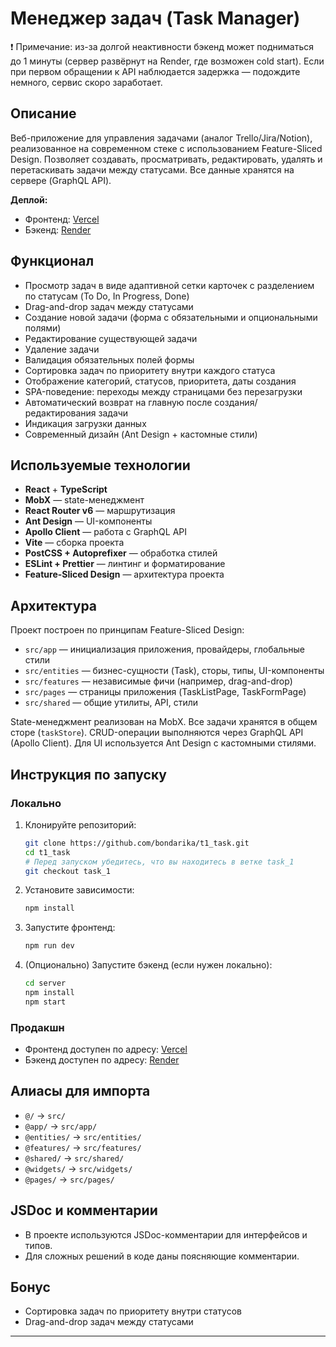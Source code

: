 # Менеджер задач (Task Manager)

❗️ Примечание: из-за долгой неактивности бэкенд может подниматься до 1 минуты (сервер развёрнут на Render, где возможен cold start). Если при первом обращении к API наблюдается задержка — подождите немного, сервис скоро заработает.

## Описание

Веб-приложение для управления задачами (аналог Trello/Jira/Notion), реализованное на современном стеке с использованием Feature-Sliced Design. Позволяет создавать, просматривать, редактировать, удалять и перетаскивать задачи между статусами. Все данные хранятся на сервере (GraphQL API).

**Деплой:**

- Фронтенд: [Vercel](https://t1-task-gules.vercel.app)
- Бэкенд: [Render](https://t1-task.onrender.com)

## Функционал

- Просмотр задач в виде адаптивной сетки карточек с разделением по статусам (To Do, In Progress, Done)
- Drag-and-drop задач между статусами
- Создание новой задачи (форма с обязательными и опциональными полями)
- Редактирование существующей задачи
- Удаление задачи
- Валидация обязательных полей формы
- Сортировка задач по приоритету внутри каждого статуса
- Отображение категорий, статусов, приоритета, даты создания
- SPA-поведение: переходы между страницами без перезагрузки
- Автоматический возврат на главную после создания/редактирования задачи
- Индикация загрузки данных
- Современный дизайн (Ant Design + кастомные стили)

## Используемые технологии

- **React** + **TypeScript**
- **MobX** — state-менеджмент
- **React Router v6** — маршрутизация
- **Ant Design** — UI-компоненты
- **Apollo Client** — работа с GraphQL API
- **Vite** — сборка проекта
- **PostCSS + Autoprefixer** — обработка стилей
- **ESLint + Prettier** — линтинг и форматирование
- **Feature-Sliced Design** — архитектура проекта

## Архитектура

Проект построен по принципам Feature-Sliced Design:

- `src/app` — инициализация приложения, провайдеры, глобальные стили
- `src/entities` — бизнес-сущности (Task), сторы, типы, UI-компоненты
- `src/features` — независимые фичи (например, drag-and-drop)
- `src/pages` — страницы приложения (TaskListPage, TaskFormPage)
- `src/shared` — общие утилиты, API, стили

State-менеджмент реализован на MobX. Все задачи хранятся в общем сторе (`taskStore`). CRUD-операции выполняются через GraphQL API (Apollo Client). Для UI используется Ant Design с кастомными стилями.

## Инструкция по запуску

### Локально

1. Клонируйте репозиторий:
   ```bash
   git clone https://github.com/bondarika/t1_task.git
   cd t1_task
   # Перед запуском убедитесь, что вы находитесь в ветке task_1
   git checkout task_1
   ```
2. Установите зависимости:
   ```bash
   npm install
   ```
3. Запустите фронтенд:
   ```bash
   npm run dev
   ```
4. (Опционально) Запустите бэкенд (если нужен локально):
   ```bash
   cd server
   npm install
   npm start
   ```

### Продакшн

- Фронтенд доступен по адресу: [Vercel](https://t1-task-gules.vercel.app)
- Бэкенд доступен по адресу: [Render](https://t1-task.onrender.com)

## Алиасы для импорта

- `@/` → `src/`
- `@app/` → `src/app/`
- `@entities/` → `src/entities/`
- `@features/` → `src/features/`
- `@shared/` → `src/shared/`
- `@widgets/` → `src/widgets/`
- `@pages/` → `src/pages/`

## JSDoc и комментарии

- В проекте используются JSDoc-комментарии для интерфейсов и типов.
- Для сложных решений в коде даны поясняющие комментарии.

## Бонус

- Сортировка задач по приоритету внутри статусов
- Drag-and-drop задач между статусами

---